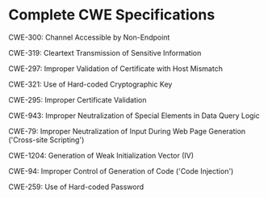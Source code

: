 

# Complete CWE Specifications

CWE-300: Channel Accessible by Non-Endpoint

CWE-319: Cleartext Transmission of Sensitive Information

CWE-297: Improper Validation of Certificate with Host Mismatch

CWE-321: Use of Hard-coded Cryptographic Key

CWE-295: Improper Certificate Validation

CWE-943: Improper Neutralization of Special Elements in Data Query Logic

CWE-79: Improper Neutralization of Input During Web Page Generation ('Cross-site Scripting')

CWE-1204: Generation of Weak Initialization Vector (IV)

CWE-94: Improper Control of Generation of Code ('Code Injection')

CWE-259: Use of Hard-coded Password